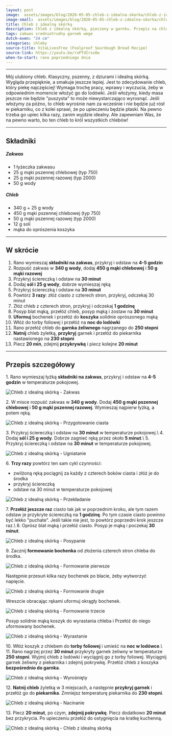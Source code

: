 ```yaml
---
layout: post
image:  assets/images/blog/2020-05-05-chleb-z-idealna-skorka/chleb-z-idealna-skorka.jpg
image-small:  assets/images/blog/2020-05-05-chleb-z-idealna-skorka/chleb-z-idealna-skorka-small.jpg
title: Chleb z idealną skórką
description: Chleb z idealną skórką, pieczony w garnku. Przepis na chleb z grubą i chrupiącą skórką. Cudowny nocny chleb z garnka z idealnie chrupiącą skórką i mięciutkim środkiem. Wspaniały przepis na domowy chleb pieczony w garnku żeliwnym. Wymaga odrobiny zaangażowania, serca i czasu.
tags: zakwas sredniotrudny garnek wege
dutch-oven: "24 cm"
categories: chleby
source-title: VitaLivesFree (Foolproof Sourdough Bread Recipe)
source-link: https://youtu.be/rxPTdIrsxOw
when-to-start: rano poprzedniego dnia
---
```


-----

Mój ulubiony chleb. Klasyczny, pszenny, z dziurami i idealną skórką. Wygląda przepięknie, a smakuje jeszcze lepiej. Jest to zdecydowanie chleb, który piekę najczęściej! Wymaga trochę pracy, wprawy i wyczucia, żeby w odpowiednim momencie włożyć go do lodówki. Jeśli włożymy, kiedy masa jeszcze nie będzie "puszysta" to może niewystarczająco wyrosnąć. Jeśli włożymy za późno, to chleb wyrośnie nam za wcześnie i nie będzie już rósł w piekarniku, co z kolei sprawi, że po upieczeniu będzie płaski. Na pewno trzeba go upiec kilka razy, zanim wyjdzie idealny. Ale zapewniam Was, że na pewno warto, bo ten chleb to król wszystkich chlebów!

-----

## Składniki

##### Zakwas
* 1 łyżeczka zakwasu
* 25 g mąki pszennej chlebowej (typ 750)
* 25 g mąki pszennej razowej (typ 2000)
* 50 g wody

##### Chleb

* 340 g + 25 g wody
* 450 g mąki pszennej chlebowej (typ 750)
* 50 g mąki pszennej razowej (typ 2000)
* 12 g soli
* mąka do oprószenia koszyka

-----

## W skrócie

1. Rano wymieszaj **składniki na zakwas**, przykryj i odstaw na **4-5 godzin**
2. Rozpuść zakwas w **340 g wody**, dodaj **450 g mąki chlebowej** i **50 g mąki razowej**
3. Przykryj ściereczką i odstaw na **30 minut**
4. Dodaj **sól i 25 g wody**, dobrze wymieszaj ręką
5. Przykryj ściereczką i odstaw na **30 minut**
6. Powtórz **3 razy**: złóż ciasto z czterech stron, przykryj, odczekaj 30 minut
7. Złóż chleb z czterech stron, przykryj i odczekaj **1 godzinę**
8. Posyp blat mąką, przełóż chleb, posyp mąką i zostaw na **30 minut**
9. **Uformuj** bochenek i przełóż do **koszyka** solidnie oprószonego mąką
10. Włóż do torby foliowej i przełóż na **noc do lodówki**
11. Rano przełóż chleb do **garnka żeliwnego** nagrzanego do **250 stopni**
12. **Natnij** chleb żyletką, **przykryj** garnek i przełóż do piekarnika nastawionego na **230 stopni**
13. Piecz **20 min**, zdejmij **przykrywkę** i piecz kolejne **20 minut**

-----

## Przepis szczegółowy

1\. Rano wymieszaj łyżką **składniki na zakwas**, przykryj i odstaw na **4-5 godzin** w temperaturze pokojowej.

![Chleb z idealną skórką - Zakwas](/assets/images/blog/2020-05-05-chleb-z-idealna-skorka/chleb-z-idealna-skorka-zakwas.jpg)

2\. W misce rozpuść zakwas w **340 g wody**. Dodaj **450 g mąki pszennej chlebowej** i **50 g mąki pszennej razowej**. Wymieszaj najpierw łyżką, a potem ręką.

![Chleb z idealną skórką - Przygotowanie ciasta](/assets/images/blog/2020-05-05-chleb-z-idealna-skorka/chleb-z-idealna-skorka-przygotowanie-ciasta.jpg)

3\. Przykryj ściereczką i odstaw na **30 minut** w temperaturze pokojowej.\\
4\. Dodaj **sól i 25 g wody**. Dobrze zagnieć ręką przez około **5 minut**.\\
5\. Przykryj ściereczką i odstaw na **30 minut** w temperaturze pokojowej.

![Chleb z idealną skórką - Ugniatanie](/assets/images/blog/2020-05-05-chleb-z-idealna-skorka/chleb-z-idealna-skorka-ugniatanie.jpg)

6\. **Trzy razy** powtórz ten sam cykl czynności:
- zwilżoną ręką pociągnij za każdy z czterech boków ciasta i złóż je do środka
- przykryj ściereczką
- odstaw na 30 minut w temperaturze pokojowej

![Chleb z idealną skórką - Przekładanie](/assets/images/blog/2020-05-05-chleb-z-idealna-skorka/chleb-z-idealna-skorka-przekladanie.jpg)

7\. **Przełóż jeszcze raz** ciasto tak jak w poprzednim kroku, ale tym razem odstaw je przykryte ściereczką na **1 godzinę**. Po tym czasie ciasto powinno być lekko "puchate". Jeśli takie nie jest, to powtórz poprzedni krok jeszcze raz.\\
8\. Oprósz blat mąką i przełóż ciasto. Posyp je mąką i poczekaj **30 minut**.

![Chleb z idealną skórką - Posypanie](/assets/images/blog/2020-05-05-chleb-z-idealna-skorka/chleb-z-idealna-skorka-posypanie.jpg)

9\. Zacznij **formowanie bochenka** od złożenia czterech stron chleba do środka.

![Chleb z idealną skórką - Formowanie pierwsze](/assets/images/blog/2020-05-05-chleb-z-idealna-skorka/chleb-z-idealna-skorka-formowanie-pierwsze.jpg)

Następnie przesuń kilka razy bochenek po blacie, żeby wytworzyć napięcie.

![Chleb z idealną skórką - Formowanie drugie](/assets/images/blog/2020-05-05-chleb-z-idealna-skorka/chleb-z-idealna-skorka-formowanie-drugie.jpg)

Wreszcie obracając rękami uformuj okrągły bochenek.

![Chleb z idealną skórką - Formowanie trzecie](/assets/images/blog/2020-05-05-chleb-z-idealna-skorka/chleb-z-idealna-skorka-formowanie-trzecie.jpg)

Posyp solidnie mąką koszyk do wyrastania chleba i Przełóż do niego uformowany bochenek.

![Chleb z idealną skórką - Wyrastanie](/assets/images/blog/2020-05-05-chleb-z-idealna-skorka/chleb-z-idealna-skorka-wyrastanie.jpg)

10\. Włóż koszyk z chlebem do **torby foliowej** i umieść na **noc w lodówce**.\\
11\. Rano nagrzej przez **30 minut** przykryty garnek żeliwny w temperaturze **250 stopni**. Wyjmij chleb z lodówki i wyciągnij go z torby foliowej. Wyciągnij garnek żeliwny z piekarnika i zdejmij pokrywkę. Przełóż chleb z koszyka **bezpośrednio do garnka**.

![Chleb z idealną skórką - Wyrośnięty](/assets/images/blog/2020-05-05-chleb-z-idealna-skorka/chleb-z-idealna-skorka-wyrosniety.jpg)

12\. **Natnij chleb** żyletką w 3 miejscach, a następnie **przykryj garnek** i przełóż go do **piekarnika**. Zmniejsz temperaturę piekarnika do **230 stopni**.

![Chleb z idealną skórką - Nacinanie](/assets/images/blog/2020-05-05-chleb-z-idealna-skorka/chleb-z-idealna-skorka-nacinanie.jpg)

13\. Piecz **20 minut**, po czym, **zdejmij pokrywkę**. Piecz dodatkowo **20 minut** bez przykrycia. Po upieczeniu przełóż do ostygnięcia na kratkę kuchenną.

![Chleb z idealną skórką - Chleb z idealną skórką](/assets/images/blog/2020-05-05-chleb-z-idealna-skorka/chleb-z-idealna-skorka-koniec.jpg)
